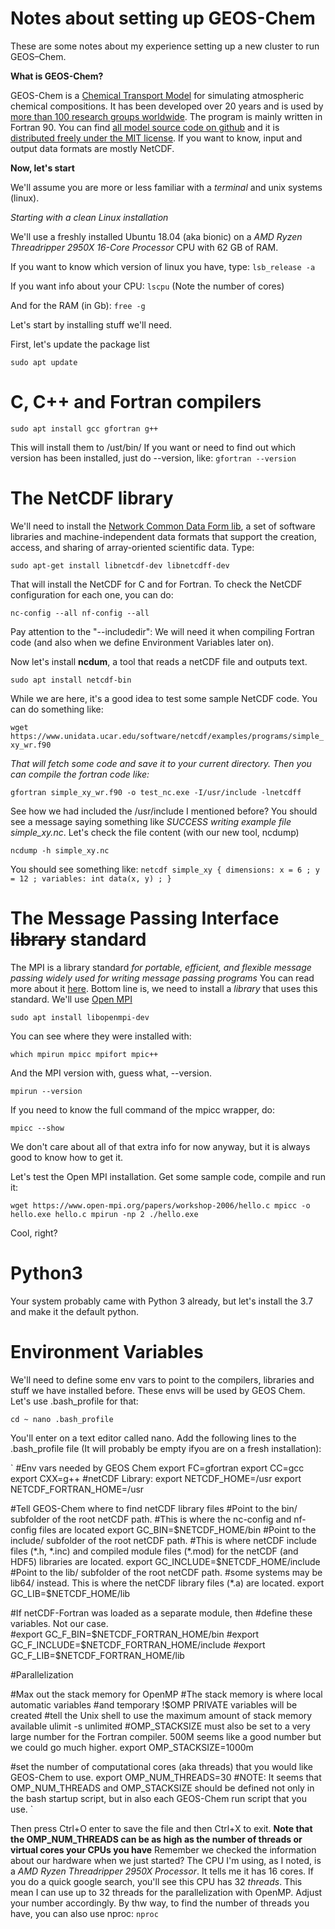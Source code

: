 # Notes about setting up GEOS-Chem

These are some notes about my experience setting up a new cluster to run GEOS–Chem.

**What is GEOS-Chem?**

GEOS-Chem is a [Chemical Transport Model](https://en.wikipedia.org/wiki/Chemical_transport_model) for simulating atmospheric chemical compositions.
It has been developed over 20 years and is used by [more than 100 research groups worldwide](http://acmg.seas.harvard.edu/geos/geos_people.html).
The program is mainly written in Fortran 90.
You can find [all model source code on github](https://github.com/geoschem) and it is [distributed freely under the MIT license](http://acmg.seas.harvard.edu/geos/geos_licensing.html).
If you want to know, input and output data formats are mostly NetCDF.

**Now, let's start**

We'll assume you are more or less familiar with a _terminal_ and unix systems (linux).

_Starting with a clean Linux installation_

We'll use a freshly installed Ubuntu 18.04 (aka bionic) on a _AMD Ryzen Threadripper 2950X 16-Core Processor_  CPU with 62 GB of RAM.

If you want to know which version of linux you have, type:
`lsb_release -a`

If you want info about your CPU:
`lscpu`
(Note the number of cores)

And for the RAM (in Gb): 
`free -g`

Let's start by installing stuff we'll need.

First, let's update the package list

`sudo apt update`

# C, C++ and Fortran compilers

`sudo apt install gcc gfortran g++`

This will install them to /ust/bin/ 
If you want or need to find out which version has been installed, just do --version, like:
`gfortran --version`


# The NetCDF library

We'll need to install the [Network Common Data Form lib](https://www.unidata.ucar.edu/software/netcdf/), a set of software libraries and machine-independent data formats that support the creation, access, and sharing of array-oriented scientific data.
Type:

`sudo apt-get install libnetcdf-dev libnetcdff-dev`

That will install the NetCDF for C and for Fortran.
To check the NetCDF configuration for each one, you can do:

`nc-config --all
 nf-config --all`

Pay attention to the "--includedir": We will need it when compiling Fortran code (and also when we define Environment Variables later on).

Now let's install **ncdum**, a tool that reads a netCDF file and outputs text.

`sudo apt install netcdf-bin`

While we are here, it's a good idea to test some sample NetCDF code. You can do something like:

`wget https://www.unidata.ucar.edu/software/netcdf/examples/programs/simple_xy_wr.f90`

_That will fetch some code and save it to your current directory. Then you can compile the fortran code like:_

`gfortran simple_xy_wr.f90 -o test_nc.exe -I/usr/include -lnetcdff`

See how we had included the /usr/include I mentioned before?
You should see a message saying something like _SUCCESS writing example file simple_xy.nc_. Let's check the file content (with our new tool, ncdump)

`ncdump -h simple_xy.nc`

You should see something like:
`netcdf simple_xy {
dimensions:
      x = 6 ;
      y = 12 ;
variables:
      int data(x, y) ;
}`

# The Message Passing Interface ~~library~~ standard 
The MPI is a library standard _for portable, efficient, and flexible message passing widely used for writing message passing programs_ You can read more about it [here](https://computing.llnl.gov/tutorials/mpi/).
Bottom line is, we need to install a _library_ that uses this standard. We'll use [Open MPI](https://www.open-mpi.org/)

`sudo apt install libopenmpi-dev`

You can see where they were installed with:

`which mpirun mpicc mpifort mpic++`

And the MPI version with, guess what, --version.

`mpirun --version`

If you need to know the full command of the mpicc wrapper, do:

`mpicc --show`

We don't care about all of that extra info for now anyway, but it is always good to know how to get it.

Let's test the Open MPI installation. Get some sample code, compile and run it:

`wget https://www.open-mpi.org/papers/workshop-2006/hello.c
mpicc -o hello.exe hello.c
mpirun -np 2 ./hello.exe
`

Cool, right?

# Python3

Your system probably came with Python 3 already, but let's install the 3.7 and make it the default python.

# Environment Variables

We'll need to define some env vars to point to the compilers, libraries and stuff we have installed before. These envs will be used by GEOS Chem.
Let's use .bash_profile for that:

`cd ~
nano .bash_profile`

You'll enter on a text editor called nano. Add the following lines to the .bash_profile file (It will probably be empty ifyou are on a fresh installation):

`
#Env vars needed by GEOS Chem
export FC=gfortran
export CC=gcc
export CXX=g++
#netCDF Library:
export NETCDF_HOME=/usr
export NETCDF_FORTRAN_HOME=/usr

#Tell GEOS-Chem where to find netCDF library files
#Point to the bin/ subfolder of the root netCDF path.
#This is where the nc-config and nf-config files are located
export GC_BIN=$NETCDF_HOME/bin
#Point to the include/ subfolder of the root netCDF path.
#This is where netCDF include files (*.h, *.inc) and compiled module files (*.mod) for the netCDF (and HDF5) libraries are located. 
export GC_INCLUDE=$NETCDF_HOME/include
#Point to the lib/ subfolder of the root netCDF path.
#some systems may be lib64/ instead. This is where the netCDF library files (*.a) are located. 
export GC_LIB=$NETCDF_HOME/lib

#If netCDF-Fortran was loaded as a separate module, then
#define these variables. Not our case.                
#export GC_F_BIN=$NETCDF_FORTRAN_HOME/bin
#export GC_F_INCLUDE=$NETCDF_FORTRAN_HOME/include
#export GC_F_LIB=$NETCDF_FORTRAN_HOME/lib

#Parallelization

#Max out the stack memory for OpenMP
#The stack memory is where local automatic variables
#and temporary !$OMP PRIVATE variables will be created
#tell the Unix shell to use the maximum amount of stack memory available
ulimit -s unlimited
#OMP_STACKSIZE must also be set to a very large number for the Fortran compiler. 500M seems like a good number but we could go much higher.
export OMP_STACKSIZE=1000m

#set the number of computational cores (aka threads) that you would like GEOS-Chem to use. 
export OMP_NUM_THREADS=30
#NOTE: It seems that OMP_NUM_THREADS and OMP_STACKSIZE should be defined not only in the bash startup script, but in also each GEOS-Chem run script that you use. 
`

Then press Ctrl+O enter to save the file and then Ctrl+X to exit.
**Note that the OMP_NUM_THREADS can be as high as the number of threads or virtual cores your CPUs you have**
Remember we checked the information about our hardware when we just started?
The CPU I'm using, as I noted, is a _AMD Ryzen Threadripper 2950X Processor_. It tells me it has 16 cores. If you do a quick google search, you'll see this CPU has 32 _threads_. This mean I can use up to 32 threads for the parallelization with OpenMP. Adjust your number accordingly.
By thw way, to find the number of threads you have, you can also use nproc:
`nproc`
















